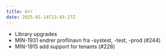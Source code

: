 ```yaml
---
title: krr
date: 2025-01-14T13:43:17Z
---
```

- Library upgrades
- MIN-1931 endrer profilnavn fra -systest, -test, -prod  (#244)
- MIN-1915 add support for tenants (#228)


